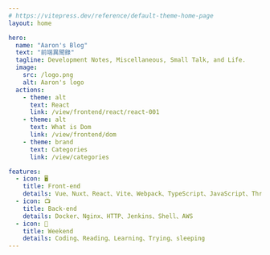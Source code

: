 ```yaml
---
# https://vitepress.dev/reference/default-theme-home-page
layout: home

hero:
  name: "Aaron's Blog"
  text: "前端異聞錄"
  tagline: Development Notes, Miscellaneous, Small Talk, and Life.
  image:
    src: /logo.png
    alt: Aaron's logo
  actions:
    - theme: alt
      text: React
      link: /view/frontend/react/react-001
    - theme: alt
      text: What is Dom
      link: /view/frontend/dom
    - theme: brand
      text: Categories
      link: /view/categories

features:
  - icon: 🖥
    title: Front-end
    details: Vue、Nuxt、React、Vite、Webpack、TypeScript、JavaScript、Three.js、StorkBook、React-three-fiber
  - icon: 📺
    title: Back-end
    details: Docker、Nginx、HTTP、Jenkins、Shell、AWS
  - icon: 🍺
    title: Weekend
    details: Coding、Reading、Learning、Trying、sleeping
---
```


